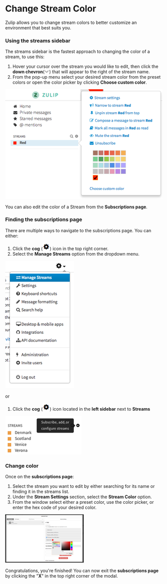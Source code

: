 # Change Stream Color
Zulip allows you to change stream colors to better customize an environment
that best suits you.

### Using the streams sidebar
The streams sidebar is the fastest approach to changing the color of a stream, to use this:

1. Hover your cursor over the stream you would like to edit, then click the **down chevron**(![Down chevron](/static/images/help/chevron.png)) that will appear to the right of the stream name.
2. From the pop-up menu select your desired stream color from the preset colors or open the color picker by clicking **Choose custom color**.

![Change Stream Color](/static/images/help/stream-left-sidebar-color.png)

You can also edit the color of a Stream from the **Subscriptions page**.

### Finding the subscriptions page
There are multiple ways to navigate to the subscriptions page. You can either:

1. Click the **cog** (![cog](/static/images/help/cog.png)) icon in the top right corner.
2. Select the **Manage Streams** option from the dropdown menu.

![settings](/static/images/help/settings-dropdown-streams.png)

or

1. Click the **cog** (![cog](/static/images/help/cog.png)) icon located in the **left sidebar** next to **Streams**

![Streams Cog](/static/images/help/streams-1.png)

### Change color
Once on the **subscriptions page**:

1. Select the stream you want to edit by either searching for its name or finding it in the streams list.
2. Under the **Stream Settings** section, select the **Stream Color** option.
3. From the window select either a preset color, use the color picker, or enter the hex code of your desired color.

<img src="/static/images/help/subscriptions-change-color.png" alt="Subscriptions Change Color" style="width: 50%;"/>

Congratulations, you're finished! You can now exit the **subscriptions page** by clicking the "**X**" in the top right corner of the modal.
